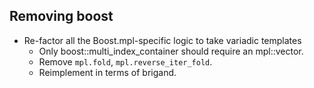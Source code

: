 ## Removing boost

- Re-factor all the Boost.mpl-specific logic to take variadic templates
  - Only boost::multi_index_container should require an mpl::vector.
  - Remove `mpl.fold`, `mpl.reverse_iter_fold`.
  - Reimplement in terms of brigand.
